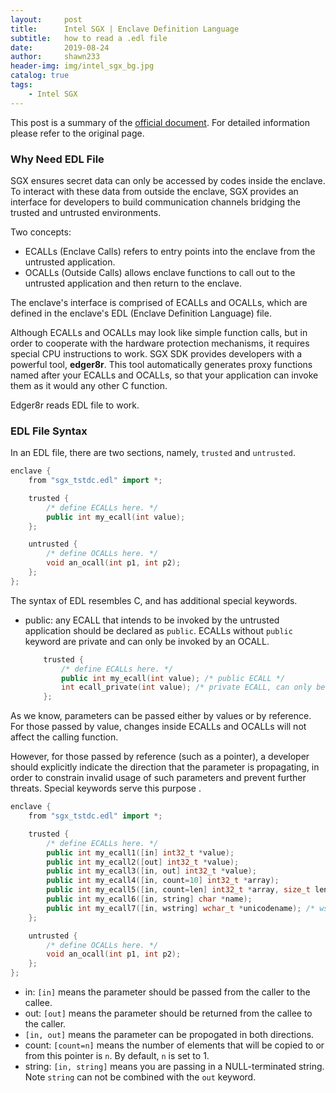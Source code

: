```yaml
---
layout:     post
title:      Intel SGX | Enclave Definition Language
subtitle:   how to read a .edl file
date:       2019-08-24
author:     shawn233
header-img: img/intel_sgx_bg.jpg
catalog: true
tags:
    - Intel SGX
---
```


This post is a summary of the [official document](https://software.intel.com/en-us/documentation/intel-sgx-web-based-training/the-enclave-definition-language). For detailed information please refer to the original page.

### Why Need EDL File

SGX ensures secret data can only be accessed by codes inside the enclave. To interact with these data from outside the enclave, SGX provides an interface for developers to build communication channels bridging the trusted and untrusted environments.

Two concepts:

- ECALLs (Enclave Calls) refers to entry points into the enclave from the untrusted application.
- OCALLs (Outside Calls) allows enclave functions to call out to the untrusted application and then return to the enclave.

The enclave's interface is comprised of ECALLs and OCALLs, which are defined in the enclave's EDL (Enclave Definition Language) file.

Although ECALLs and OCALLs may look like simple function calls, but in order to cooperate with the hardware protection mechanisms, it requires special CPU instructions to work. SGX SDK provides developers with a powerful tool, **edger8r**. This tool automatically generates proxy functions named after your ECALLs and OCALLs, so that your application can invoke them as it would any other C function.

Edger8r reads EDL file to work.

### EDL File Syntax

In an EDL file, there are two sections, namely, `trusted` and `untrusted`.

```c++
enclave {
    from "sgx_tstdc.edl" import *;

    trusted {
        /* define ECALLs here. */
        public int my_ecall(int value);
    };

    untrusted {
        /* define OCALLs here. */
        void an_ocall(int p1, int p2);
    };
};
```
The syntax of EDL resembles C, and has additional special keywords.

- public: any ECALL that intends to be invoked by the untrusted application should be declared as `public`. ECALLs without `public` keyword are private and can only be invoked by an OCALL.

  ```c++
      trusted {
          /* define ECALLs here. */
          public int my_ecall(int value); /* public ECALL */
          int ecall_private(int value); /* private ECALL, can only be invoked by OCALLs */
      };
  ```

As we know, parameters can be passed either by values or by reference. For those passed by value, changes inside ECALLs and OCALLs will not affect the calling function.

However, for those passed by reference (such as a pointer), a developer should explicitly indicate the direction that the parameter is propagating, in order to constrain invalid usage of such parameters and prevent further threats. Special keywords serve this purpose .

```c++
enclave {
    from "sgx_tstdc.edl" import *;

    trusted {
        /* define ECALLs here. */
        public int my_ecall1([in] int32_t *value);
        public int my_ecall2([out] int32_t *value);
        public int my_ecall3([in, out] int32_t *value);
        public int my_ecall4([in, count=10] int32_t *array);
        public int my_ecall5([in, count=len] int32_t *array, size_t len);
        public int my_ecall6([in, string] char *name);
        public int my_ecall7([in, wstring] wchar_t *unicodename); /* wstring may represent wide string */
    };

    untrusted {
        /* define OCALLs here. */
        void an_ocall(int p1, int p2);
    };
};
```

- in: `[in]` means the parameter should be passed from the caller to the callee.
- out: `[out]` means the parameter should be returned from the callee to the caller.
- `[in, out]` means the parameter can be propogated in both directions.
- count: `[count=n]` means the number of elements that will be copied to or from this pointer is `n`. By default, `n` is set to 1.
- string: `[in, string]` means you are passing in a NULL-terminated string. Note `string` can not be combined with the `out` keyword.


